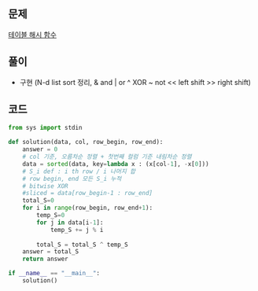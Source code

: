 ## 문제
[테이블 해시 함수](https://school.programmers.co.kr/learn/courses/30/lessons/147354)

## 풀이 
- 구현 (N-d list sort 정리, & and | or ^ XOR ~ not << left shift >> right shift)

## 코드
```py
from sys import stdin 

def solution(data, col, row_begin, row_end):
    answer = 0
    # col 기준, 오름차순 정렬 + 첫번째 컬럼 기준 내림차순 정렬
    data = sorted(data, key=lambda x : (x[col-1], -x[0]))
    # S_i def : i th row / i 나머지 합
    # row begin, end 모든 S_i 누적 
    # bitwise XOR
    #sliced = data[row_begin-1 : row_end]
    total_S=0
    for i in range(row_begin, row_end+1):
        temp_S=0
        for j in data[i-1]:
            temp_S += j % i
        
        total_S = total_S ^ temp_S
    answer = total_S
    return answer

if __name__ == "__main__":
    solution()
```